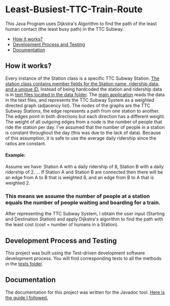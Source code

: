 # Least-Busiest-TTC-Train-Route
This Java Program uses Dijkstra's Algorithm to find the path of the least human contact (the least busy path) in the TTC Subway. 
- [How it works?](#how-it-works)
- [Development Process and Testing](#development-process-and-testing)
- [Documentation](#Documentation)

<h2>How it works?</h2>

Every instance of the Station class is a specific TTC Subway Station.
[The station class contains member fields for the Station name, ridership data, and a unique ID.](https://github.com/satavanan-s/Least-Busiest-TTC-Train-Route/blob/master/src/com/satavanan/application/Station.java)
Instead of being hardcoded the station and ridership data is in [text files located in the data folder](https://github.com/satavanan-s/Least-Busiest-TTC-Train-Route/tree/master/data).
The [main application](https://github.com/satavanan-s/Least-Busiest-TTC-Train-Route/blob/master/src/com/satavanan/application/Main.java) reads the data in the text files, and 
represents the TTC Subway System as a weighted directed graph (adjacency list). The nodes of the graphs are the TTC Subway Stations,
the edge represents a path from one station to another. The edges point in both directions but each direction has a different
weight. The weight of all outgoing edges from a node is the number of people that ride the station per day. I've
assumed that the number of people in a station is constant throughout the day (this was due to the lack of data).
Because of this assumption, it is safe to use the average daily ridership since the ratios are constant.

<h4>Example:</h4>

Assume we have: Station A with a daily ridership of 8,
Station B with a daily ridership of 2. ...
If Station A and Station B are connected then there will be an edge from
A to B that is weighted 8, and an edge from B to A that is weighted 2.

<h3>This means we assume the number of people at a station equals the number of people waiting and boarding for a train.</h3>

After representing the TTC Subway System, I obtain the user input (Starting and Destination Station)
and apply Dijkstra's algorithm to find the path with the least cost (cost = number of humans in a Station).

<h2>Development Process and Testing</h2>

This project was built using the Test-driven development software development process.
You will find corresponding tests to all the methods in the [tests folder](https://github.com/satavanan-s/Least-Busiest-TTC-Train-Route/tree/1/src/com/satavanan/tests "Tests Directory").

<h2>Documentation</h2>

The documentation for this project was written for the Javadoc tool. [Here is the guide I followed.](https://www.oracle.com/technical-resources/articles/java/javadoc-tool.html)
